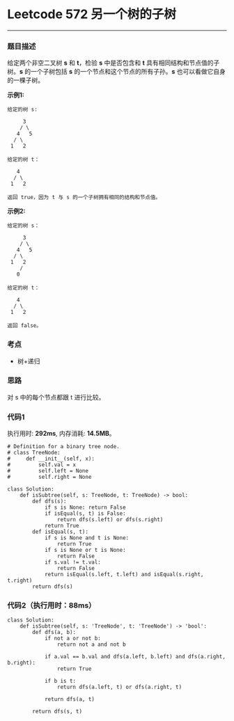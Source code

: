 # Leetcode 572 另一个树的子树
***
### 题目描述
给定两个非空二叉树 **s** 和 **t**，检验 **s** 中是否包含和 **t** 具有相同结构和节点值的子树。**s** 的一个子树包括 **s** 的一个节点和这个节点的所有子孙。**s** 也可以看做它自身的一棵子树。


**示例1:**  

	给定的树 s:

         3
        / \
       4   5
      / \
     1   2
    
    给定的树 t：
    
       4 
      / \
     1   2
    
    返回 true，因为 t 与 s 的一个子树拥有相同的结构和节点值。
    

**示例2:**  

	给定的树 s：

         3
        / \
       4   5
      / \
     1   2
        /
       0
       
    给定的树 t：

       4
      / \
     1   2
    
    返回 false。


### 考点

* 树+递归

### 思路
对 s 中的每个节点都跟 t 进行比较。

### 代码1
执行用时: **292ms**, 内存消耗: **14.5MB**。

```
# Definition for a binary tree node.
# class TreeNode:
#     def __init__(self, x):
#         self.val = x
#         self.left = None
#         self.right = None

class Solution:
    def isSubtree(self, s: TreeNode, t: TreeNode) -> bool:
        def dfs(s):
            if s is None: return False
            if isEqual(s, t) is False:
                return dfs(s.left) or dfs(s.right)
            return True
        def isEqual(s, t):
            if s is None and t is None:
                return True
            if s is None or t is None:
                return False
            if s.val != t.val:
                return False
            return isEqual(s.left, t.left) and isEqual(s.right, t.right)
        return dfs(s)
```

        
### 代码2（执行用时：88ms）


```
class Solution:
    def isSubtree(self, s: 'TreeNode', t: 'TreeNode') -> 'bool':
        def dfs(a, b):
            if not a or not b:
                return not a and not b

            if a.val == b.val and dfs(a.left, b.left) and dfs(a.right, b.right):
                return True

            if b is t:
                return dfs(a.left, t) or dfs(a.right, t)

            return dfs(a, t)

        return dfs(s, t)     
```
